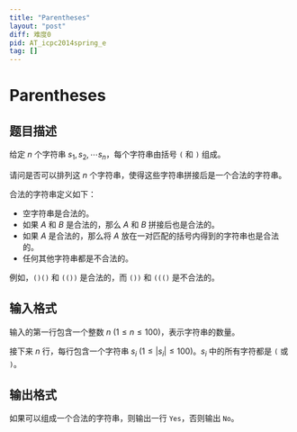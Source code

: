 ```yaml
---
title: "Parentheses"
layout: "post"
diff: 难度0
pid: AT_icpc2014spring_e
tag: []
---
```


# Parentheses

## 题目描述

给定 $n$ 个字符串 $s_1,s_2,\cdots s_n$，每个字符串由括号 `(` 和 `)` 组成。

请问是否可以排列这 $n$ 个字符串，使得这些字符串拼接后是一个合法的字符串。

合法的字符串定义如下：

- 空字符串是合法的。
- 如果 $A$ 和 $B$ 是合法的，那么 $A$ 和 $B$ 拼接后也是合法的。
- 如果 $A$ 是合法的，那么将 $A$ 放在一对匹配的括号内得到的字符串也是合法的。
- 任何其他字符串都是不合法的。

例如，`()()` 和 `(())` 是合法的，而 `())` 和 `((()` 是不合法的。

## 输入格式

输入的第一行包含一个整数 $n~(1 \leq n \leq 100)$，表示字符串的数量。

接下来 $n$ 行，每行包含一个字符串 $s_i~(1 \leq | s_i | \leq 100)$。$s_i$ 中的所有字符都是 `(` 或 `)`。

## 输出格式

如果可以组成一个合法的字符串，则输出一行 `Yes`，否则输出 `No`。

